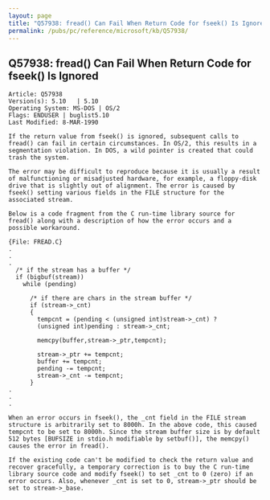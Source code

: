 ```yaml
---
layout: page
title: "Q57938: fread() Can Fail When Return Code for fseek() Is Ignored"
permalink: /pubs/pc/reference/microsoft/kb/Q57938/
---
```


## Q57938: fread() Can Fail When Return Code for fseek() Is Ignored

	Article: Q57938
	Version(s): 5.10   | 5.10
	Operating System: MS-DOS | OS/2
	Flags: ENDUSER | buglist5.10
	Last Modified: 8-MAR-1990
	
	If the return value from fseek() is ignored, subsequent calls to
	fread() can fail in certain circumstances. In OS/2, this results in a
	segmentation violation. In DOS, a wild pointer is created that could
	trash the system.
	
	The error may be difficult to reproduce because it is usually a result
	of malfunctioning or misadjusted hardware, for example, a floppy-disk
	drive that is slightly out of alignment. The error is caused by
	fseek() setting various fields in the FILE structure for the
	associated stream.
	
	Below is a code fragment from the C run-time library source for
	fread() along with a description of how the error occurs and a
	possible workaround.
	
	{File: FREAD.C}
	.
	.
	.
	  /* if the stream has a buffer */
	  if (bigbuf(stream))
	    while (pending)
	
	      /* if there are chars in the stream buffer */
	      if (stream->_cnt)
	      {
	        tempcnt = (pending < (unsigned int)stream->_cnt) ?
	        (unsigned int)pending : stream->_cnt;
	
	        memcpy(buffer,stream->_ptr,tempcnt);
	
	        stream->_ptr += tempcnt;
	        buffer += tempcnt;
	        pending -= tempcnt;
	        stream->_cnt -= tempcnt;
	      }
	.
	.
	.
	
	When an error occurs in fseek(), the _cnt field in the FILE stream
	structure is arbitrarily set to 8000h. In the above code, this caused
	tempcnt to be set to 8000h. Since the stream buffer size is by default
	512 bytes [BUFSIZE in stdio.h modifiable by setbuf()], the memcpy()
	causes the error in fread().
	
	If the existing code can't be modified to check the return value and
	recover gracefully, a temporary correction is to buy the C run-time
	library source code and modify fseek() to set _cnt to 0 (zero) if an
	error occurs. Also, whenever _cnt is set to 0, stream->_ptr should be
	set to stream->_base.
